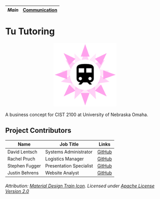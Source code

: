 _*Main*_ | [Communication](COMMUNICATION.md)
-------- | ---------------------------------

# Tu Tutoring
<p align="center">
  <img src="logo.png" alt="drawing" width="200"/>
</p>

A business concept for CIST 2100 at University of Nebraska Omaha.

## Project Contributors
Name | Job Title | Links
---- | --------- | -----
David Lentsch | Systems Administrator | [GitHub](https://github.com/davidlentsch)
Rachel Pruch | Logistics Manager| [GitHub](https://github.com/rpruch)
Stephen Fugger | Presentation Specialist | [GitHub](https://github.com/sfugger00)
Justin Behrens | Website Analyst |  [GitHub](https://github.com/JustinBehrens)

###### Attribution: [Material Design Train Icon](https://github.com/google/material-design-icons/blob/master/maps/svg/production/ic_train_48px.svg). Licensed under [Apache License Version 2.0](https://www.apache.org/licenses/LICENSE-2.0.txt)
